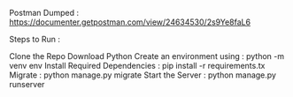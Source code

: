 Postman Dumped : https://documenter.getpostman.com/view/24634530/2s9Ye8faL6

Steps to Run : 

Clone the Repo
Download Python
Create an environment using : python -m venv env
Install Required Dependencies : pip install -r requirements.tx
Migrate : python manage.py migrate
Start the Server : python manage.py runserver

